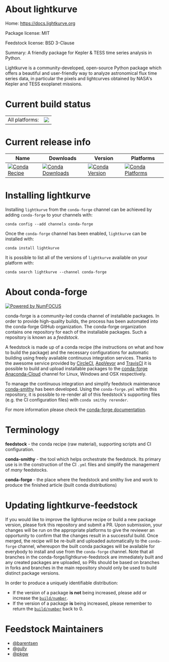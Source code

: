 About lightkurve
================

Home: https://docs.lightkurve.org

Package license: MIT

Feedstock license: BSD 3-Clause

Summary: A friendly package for Kepler & TESS time series analysis in Python.

Lightkurve is a community-developed, open-source Python package which offers
a beautiful and user-friendly way to analyze astronomical flux time series data,
in particular the pixels and lightcurves obtained by NASA's Kepler and TESS exoplanet missions.


Current build status
====================


<table><tr><td>All platforms:</td>
    <td>
      <a href="https://dev.azure.com/conda-forge/feedstock-builds/_build/latest?definitionId=6057&branchName=master">
        <img src="https://dev.azure.com/conda-forge/feedstock-builds/_apis/build/status/lightkurve-feedstock?branchName=master">
      </a>
    </td>
  </tr>
</table>

Current release info
====================

| Name | Downloads | Version | Platforms |
| --- | --- | --- | --- |
| [![Conda Recipe](https://img.shields.io/badge/recipe-lightkurve-green.svg)](https://anaconda.org/conda-forge/lightkurve) | [![Conda Downloads](https://img.shields.io/conda/dn/conda-forge/lightkurve.svg)](https://anaconda.org/conda-forge/lightkurve) | [![Conda Version](https://img.shields.io/conda/vn/conda-forge/lightkurve.svg)](https://anaconda.org/conda-forge/lightkurve) | [![Conda Platforms](https://img.shields.io/conda/pn/conda-forge/lightkurve.svg)](https://anaconda.org/conda-forge/lightkurve) |

Installing lightkurve
=====================

Installing `lightkurve` from the `conda-forge` channel can be achieved by adding `conda-forge` to your channels with:

```
conda config --add channels conda-forge
```

Once the `conda-forge` channel has been enabled, `lightkurve` can be installed with:

```
conda install lightkurve
```

It is possible to list all of the versions of `lightkurve` available on your platform with:

```
conda search lightkurve --channel conda-forge
```


About conda-forge
=================

[![Powered by NumFOCUS](https://img.shields.io/badge/powered%20by-NumFOCUS-orange.svg?style=flat&colorA=E1523D&colorB=007D8A)](http://numfocus.org)

conda-forge is a community-led conda channel of installable packages.
In order to provide high-quality builds, the process has been automated into the
conda-forge GitHub organization. The conda-forge organization contains one repository
for each of the installable packages. Such a repository is known as a *feedstock*.

A feedstock is made up of a conda recipe (the instructions on what and how to build
the package) and the necessary configurations for automatic building using freely
available continuous integration services. Thanks to the awesome service provided by
[CircleCI](https://circleci.com/), [AppVeyor](https://www.appveyor.com/)
and [TravisCI](https://travis-ci.org/) it is possible to build and upload installable
packages to the [conda-forge](https://anaconda.org/conda-forge)
[Anaconda-Cloud](https://anaconda.org/) channel for Linux, Windows and OSX respectively.

To manage the continuous integration and simplify feedstock maintenance
[conda-smithy](https://github.com/conda-forge/conda-smithy) has been developed.
Using the ``conda-forge.yml`` within this repository, it is possible to re-render all of
this feedstock's supporting files (e.g. the CI configuration files) with ``conda smithy rerender``.

For more information please check the [conda-forge documentation](https://conda-forge.org/docs/).

Terminology
===========

**feedstock** - the conda recipe (raw material), supporting scripts and CI configuration.

**conda-smithy** - the tool which helps orchestrate the feedstock.
                   Its primary use is in the construction of the CI ``.yml`` files
                   and simplify the management of *many* feedstocks.

**conda-forge** - the place where the feedstock and smithy live and work to
                  produce the finished article (built conda distributions)


Updating lightkurve-feedstock
=============================

If you would like to improve the lightkurve recipe or build a new
package version, please fork this repository and submit a PR. Upon submission,
your changes will be run on the appropriate platforms to give the reviewer an
opportunity to confirm that the changes result in a successful build. Once
merged, the recipe will be re-built and uploaded automatically to the
`conda-forge` channel, whereupon the built conda packages will be available for
everybody to install and use from the `conda-forge` channel.
Note that all branches in the conda-forge/lightkurve-feedstock are
immediately built and any created packages are uploaded, so PRs should be based
on branches in forks and branches in the main repository should only be used to
build distinct package versions.

In order to produce a uniquely identifiable distribution:
 * If the version of a package **is not** being increased, please add or increase
   the [``build/number``](https://conda.io/docs/user-guide/tasks/build-packages/define-metadata.html#build-number-and-string).
 * If the version of a package **is** being increased, please remember to return
   the [``build/number``](https://conda.io/docs/user-guide/tasks/build-packages/define-metadata.html#build-number-and-string)
   back to 0.

Feedstock Maintainers
=====================

* [@barentsen](https://github.com/barentsen/)
* [@gully](https://github.com/gully/)
* [@pkgw](https://github.com/pkgw/)

